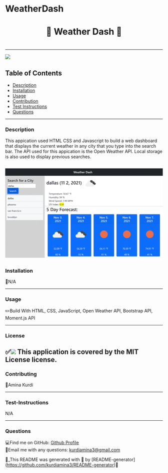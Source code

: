 # WeatherDash
  
  # <h1 align="center"> 🌻 Weather Dash 🌻 <h1>
  
----

<a href="https://img.shields.io/badge/License-MIT License-blueviolet"><img src="https://img.shields.io/badge/License-MIT License-blueviolet"></a>

## Table of Contents
- [Description](#description)
- [Installation](#installation)
- [Usage](#usage)
- [Contribution](#contribution)
- [Test Instructions](#test-instructions)
- [Questions](#questions)

----

### Description
This appication used HTML CSS and Javascript to build a web dashboard that displays the current weather in any city that you type into the search bar. The API used for this appication is the Open Weather API. Local storage is also used to display previous searches.

![Gif Demo](Capture.gif)
----
### Installation
🔧N/A

----
### Usage
✏️Build With HTML, CSS, JavaScript, Open Weather API, Bootstrap API, Moment.js API

----
### License
✅<a href="https://img.shields.io/badge/License-MIT License-blueviolet"><img src="https://img.shields.io/badge/License-MIT License-blueviolet"></a>
This application is covered by the MIT License license.
----

### Contributing
🤝Amina Kurdi

----
### Test-Instructions
N/A

----
### Questions
💻Find me on GitHub: [Github Profile](https://github.com/Kurdiamina3)
<br />
📧Email me with any questions: kurdiamina3@gmail.com 
<br />

🌟_This README was generated with 💓 by [README-generator] (https://github.com/kurdiamina3/README-generator)🌟